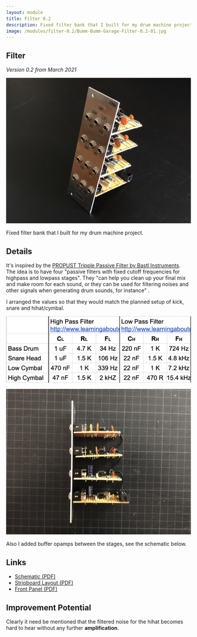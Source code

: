 ```yaml
---
layout: module
title: Filter 0.2
description: Fixed filter bank that I built for my drum machine project. 
image: /modules/filter-0.2/Bumm-Bumm-Garage-Filter-0.2-01.jpg
---
```


## Filter

*Version 0.2 from March 2021*

![](Bumm-Bumm-Garage-Filter-0.2-01.jpg)

Fixed filter bank that I built for my drum machine project. 

## Details

It's inspired by the [PROPUST Tripple Passive Filter by Bastl Instruments](https://bastl-instruments.com/eurorack/modules/propust). The idea is to have four "passive filters with fixed cutoff frequencies for highpass and lowpass stages". They "can help you clean up your final mix and make room for each sound, or they can be used for filtering noises and other signals when generating drum sounds, for instance" . 

I arranged the values so that they would match the planned setup of kick, snare and hihat/cymbal.

![](Bumm-Bumm-Garage-Filter-0.2-Filter-Values.png)

![](Bumm-Bumm-Garage-Filter-0.2-02.jpg)

Also I added buffer opamps between the stages, see the schematic below.

## Links

* [Schematic (PDF)](Bumm-Bumm-Garage-Filter-0.2-Schematic.pdf)
* [Stripboard Layout (PDF)](Bumm-Bumm-Garage-Filter-0.2-Stripboard-Layout.pdf)
* [Front Panel (PDF)](Bumm-Bumm-Garage-Filter-0.2-Front-Panel.pdf)

## Improvement Potential

Clearly it need be mentioned that the filtered noise for the hihat becomes hard to hear without any further **amplification**.

